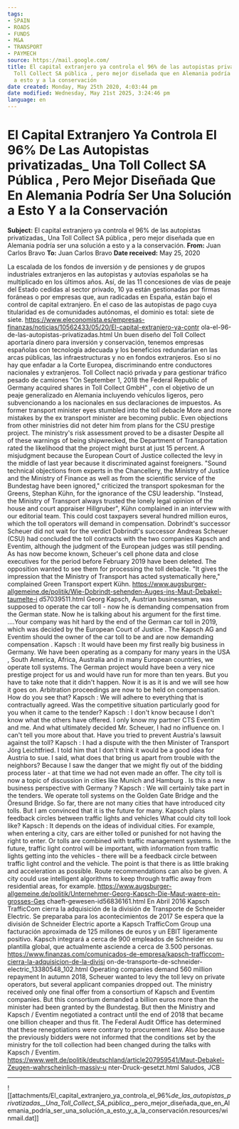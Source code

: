 ```yaml
---
tags:
- SPAIN
- ROADS
- FUNDS
- M&A
- TRANSPORT
- PAYMECH
source: https://mail.google.com/
title: El capital extranjero ya controla el 96% de las autopistas privatizadas_ Una
  Toll Collect SA pública , pero mejor diseñada que en Alemania podría ser una solución
  a esto y a la conservación
date created: Monday, May 25th 2020, 4:03:44 pm
date modified: Wednesday, May 21st 2025, 3:24:46 pm
language: en
---
```


# El Capital Extranjero Ya Controla El 96% De Las Autopistas privatizadas_ Una Toll Collect SA Pública , Pero Mejor Diseñada Que En Alemania Podría Ser Una Solución a Esto Y a la Conservación
**Subject:** El capital extranjero ya controla el 96% de las autopistas privatizadas\_ Una Toll Collect SA pública , pero mejor diseñada que en Alemania podría ser una solución a esto y a la conservación.
**From:** Juan Carlos Bravo
**To:** Juan Carlos Bravo
**Date received:** May 25, 2020

La escalada de los fondos de inversión y de pensiones y de grupos industriales extranjeros en las autopistas y autovías españolas se ha multiplicado en los últimos años. Así, de las 11 concesiones de vías de peaje del Estado cedidas al sector privado, 10 ya están gestionadas por firmas foráneas o por empresas que, aun radicadas en España, están bajo el control de capital extranjero. En el caso de las autopistas de pago cuya titularidad es de comunidades autónomas, el dominio es total: siete de siete. https://www.eleconomista.es/empresas-finanzas/noticias/10562433/05/20/El-capital-extranjero-ya-contr ola-el-96-de-las-autopistas-privatizadas.html Un buen diseño del Toll Collect aportaría dinero para inversión y conservación, tenemos empresas españolas con tecnología adecuada y los beneficios redundarían en las arcas públicas, las infraestructuras y no en fondos extranjeros. Eso sí no hay que enfadar a la Corte Europea, discriminando entre conductores nacionales y extranjeros. Toll Collect nació privada y para gestionar tráfico pesado de camiones "On September 1, 2018 the Federal Republic of Germany acquired shares in Toll Collect GmbH" , con el objetivo de un peaje generalizado en Alemania incluyendo vehículos ligeros, pero subvencionando a los nacionales en sus declaraciones de impuestos. As former transport minister eyes stumbled into the toll debacle More and more mistakes by the ex transport minister are becoming public. Even objections from other ministries did not deter him from plans for the CSU prestige project. The ministry's risk assessment proved to be a disaster Despite all of these warnings of being shipwrecked, the Department of Transportation rated the likelihood that the project might burst at just 15 percent. A misjudgment because the European Court of Justice collected the levy in the middle of last year because it discriminated against foreigners. "Sound technical objections from experts in the Chancellery, the Ministry of Justice and the Ministry of Finance as well as from the scientific service of the Bundestag have been ignored," criticized the transport spokesman for the Greens, Stephan Kühn, for the ignorance of the CSU leadership. "Instead, the Ministry of Transport always trusted the lonely legal opinion of the house and court appraiser Hillgruber", Kühn complained in an interview with our editorial team. This could cost taxpayers several hundred million euros, which the toll operators will demand in compensation. Dobrindt's successor Scheuer did not wait for the verdict Dobrindt's successor Andreas Scheuer (CSU) had concluded the toll contracts with the two companies Kapsch and Eventim, although the judgment of the European judges was still pending. As has now become known, Scheuer's cell phone data and close executives for the period before February 2019 have been deleted. The opposition wanted to see them for processing the toll debacle. "It gives the impression that the Ministry of Transport has acted systematically here," complained Green Transport expert Kühn. https://www.augsburger-allgemeine.de/politik/Wie-Dobrindt-sehenden-Auges-ins-Maut-Debakel-taumelte-i d57039511.html Georg Kapsch, Austrian businessman, was supposed to operate the car toll - now he is demanding compensation from the German state. Now he is talking about his argument for the first time. ....Your company was hit hard by the end of the German car toll in 2019, which was decided by the European Court of Justice . The Kapsch AG and Eventim should the owner of the car toll to be and are now demanding compensation . Kapsch : It would have been my first really big business in Germany. We have been operating as a company for many years in the USA , South America, Africa, Australia and in many European countries, we operate toll systems. The German project would have been a very nice prestige project for us and would have run for more than ten years. But you have to take note that it didn't happen. Now it is as it is and we will see how it goes on. Arbitration proceedings are now to be held on compensation. How do you see that? Kapsch : We will adhere to everything that is contractually agreed. Was the competitive situation particularly good for you when it came to the tender? Kapsch : I don't know because I don't know what the others have offered. I only know my partner CTS Eventim and me. And what ultimately decided Mr. Scheuer, I had no influence on. I can't tell you more about that. Have you tried to prevent Austria's lawsuit against the toll? Kapsch : I had a dispute with the then Minister of Transport Jörg Leichtfried. I told him that I don't think it would be a good idea for Austria to sue. I said, what does that bring us apart from trouble with the neighbors? Because I saw the danger that we might fly out of the bidding process later - at that time we had not even made an offer. The city toll is now a topic of discussion in cities like Munich and Hamburg . Is this a new business perspective with Germany ? Kapsch : We will certainly take part in the tenders. We operate toll systems on the Golden Gate Bridge and the Öresund Bridge. So far, there are not many cities that have introduced city tolls. But I am convinced that it is the future for many. Kapsch plans feedback circles between traffic lights and vehicles What could city toll look like? Kapsch : It depends on the ideas of individual cities. For example, when entering a city, cars are either tolled or punished for not having the right to enter. Or tolls are combined with traffic management systems. In the future, traffic light control will be important, with information from traffic lights getting into the vehicles - there will be a feedback circle between traffic light control and the vehicle. The point is that there is as little braking and acceleration as possible. Route recommendations can also be given. A city could use intelligent algorithms to keep through traffic away from residential areas, for example. https://www.augsburger-allgemeine.de/politik/Unternehmer-Georg-Kapsch-Die-Maut-waere-ein-grosses-Ges chaeft-gewesen-id56836161.html En Abril 2016 Kapsch TrafficCom cierra la adquisición de la división de Transporte de Schneider Electric. Se preparaba para los acontecimientos de 2017 Se espera que la división de Schneider Electric aporte a Kapsch TrafficCom Group una facturación aproximada de 125 millones de euros y un EBIT ligeramente positivo. Kapsch integrará a cerca de 900 empleados de Schneider en su plantilla global, que actualmente asciende a cerca de 3.500 personas. https://www.finanzas.com/comunicados-de-empresa/kapsch-trafficcom-cierra-la-adquisicion-de-la-divisi on-de-transporte-de-schneider-electric\_13380548\_102.html Operating companies demand 560 million repayment In autumn 2018, Scheuer wanted to levy the toll levy on private operators, but several applicant companies dropped out. The ministry received only one final offer from a consortium of Kapsch and Eventim companies. But this consortium demanded a billion euros more than the minister had been granted by the Bundestag. But then the Ministry and Kapsch / Eventim negotiated a contract until the end of 2018 that became one billion cheaper and thus fit. The Federal Audit Office has determined that these renegotiations were contrary to procurement law. Also because the previously bidders were not informed that the conditions set by the ministry for the toll collection had been changed during the talks with Kapsch / Eventim. https://www.welt.de/politik/deutschland/article207959541/Maut-Debakel-Zeugen-wahrscheinlich-massiv-u nter-Druck-gesetzt.html Saludos, JCB

* * *

![[attachments/El_capital_extranjero_ya_controla_el_96%_de_las_autopistas_privatizadas__Una_Toll_Collect_SA_pública_,_pero_mejor_diseñada_que_en_Alemania_podría_ser_una_solución_a_esto_y_a_la_conservación.resources/winmail.dat]]
